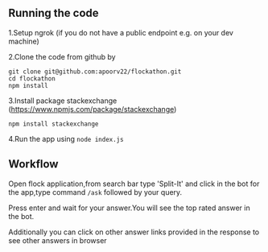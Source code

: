
## Running the code

1.Setup ngrok (if you do not have a public endpoint e.g. on your dev machine)

2.Clone the code from github by 

``` 
git clone git@github.com:apoorv22/flockathon.git 
cd flockathon
npm install 
   ```
3.Install package stackexchange (https://www.npmjs.com/package/stackexchange)

	npm install stackexchange

4.Run the app using `node index.js`

## Workflow 

  Open flock application,from search bar type 'Split-It' and click in the bot for the app,type command ```/ask``` followed by your      query.

  Press enter and wait for your answer.You will see the top rated answer in the bot.

  Additionally you can click on other answer links provided in the response to see other answers in browser
